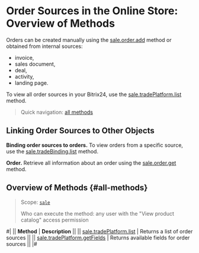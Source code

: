 # Order Sources in the Online Store: Overview of Methods

Orders can be created manually using the [sale.order.add](../order/sale-order-add.md) method or obtained from internal sources:
- invoice,
- sales document,
- deal,
- activity,
- landing page.

To view all order sources in your Bitrix24, use the [sale.tradePlatform.list](./sale-trade-platform-list.md) method.

> Quick navigation: [all methods](#all-methods)

## Linking Order Sources to Other Objects

**Binding order sources to orders.** To view orders from a specific source, use the [sale.tradeBinding.list](../trade-binding/sale-trade-binding-list.md) method.

**Order.** Retrieve all information about an order using the [sale.order.get](../order/sale-order-get.md) method.

## Overview of Methods {#all-methods}

> Scope: [`sale`](../../scopes/permissions.md)
>
> Who can execute the method: any user with the "View product catalog" access permission

#|
|| **Method** | **Description** ||
|| [sale.tradePlatform.list](./sale-trade-platform-list.md) | Returns a list of order sources ||
|| [sale.tradePlatform.getFields](./sale-trade-platform-get-fields.md) | Returns available fields for order sources ||
|#
